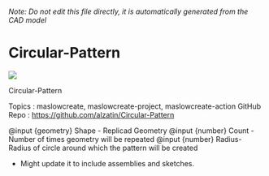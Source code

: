 ###### Note: Do not edit this file directly, it is automatically generated from the CAD model

# Circular-Pattern

![](/project.svg)



 Circular-Pattern

Topics : maslowcreate, maslowcreate-project, maslowcreate-action
GitHub Repo : https://github.com/alzatin/Circular-Pattern

@input {geometry} Shape - Replicad Geometry
@input {number} Count - Number of times geometry will be repeated
@input {number} Radius- Radius of circle around which the pattern will be created

 - Might update it to include assemblies and sketches.





